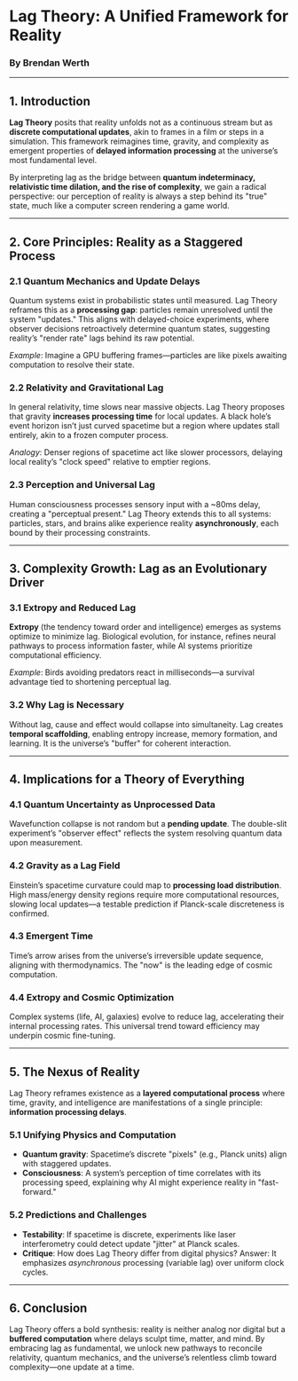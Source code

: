 # **Lag Theory: A Unified Framework for Reality**  
### By Brendan Werth  

---

## **1. Introduction**  

**Lag Theory** posits that reality unfolds not as a continuous stream but as **discrete computational updates**, akin to frames in a film or steps in a simulation. This framework reimagines time, gravity, and complexity as emergent properties of **delayed information processing** at the universe’s most fundamental level.  

By interpreting lag as the bridge between **quantum indeterminacy, relativistic time dilation, and the rise of complexity**, we gain a radical perspective: our perception of reality is always a step behind its "true" state, much like a computer screen rendering a game world.  

---

## **2. Core Principles: Reality as a Staggered Process**  

### **2.1 Quantum Mechanics and Update Delays**  
Quantum systems exist in probabilistic states until measured. Lag Theory reframes this as a **processing gap**: particles remain unresolved until the system "updates." This aligns with delayed-choice experiments, where observer decisions retroactively determine quantum states, suggesting reality’s "render rate" lags behind its raw potential.  

*Example*: Imagine a GPU buffering frames—particles are like pixels awaiting computation to resolve their state.  

### **2.2 Relativity and Gravitational Lag**  
In general relativity, time slows near massive objects. Lag Theory proposes that gravity **increases processing time** for local updates. A black hole’s event horizon isn’t just curved spacetime but a region where updates stall entirely, akin to a frozen computer process.  

*Analogy*: Denser regions of spacetime act like slower processors, delaying local reality’s "clock speed" relative to emptier regions.  

### **2.3 Perception and Universal Lag**  
Human consciousness processes sensory input with a ~80ms delay, creating a "perceptual present." Lag Theory extends this to all systems: particles, stars, and brains alike experience reality **asynchronously**, each bound by their processing constraints.  

---

## **3. Complexity Growth: Lag as an Evolutionary Driver**  

### **3.1 Extropy and Reduced Lag**  
**Extropy** (the tendency toward order and intelligence) emerges as systems optimize to minimize lag. Biological evolution, for instance, refines neural pathways to process information faster, while AI systems prioritize computational efficiency.  

*Example*: Birds avoiding predators react in milliseconds—a survival advantage tied to shortening perceptual lag.  

### **3.2 Why Lag is Necessary**  
Without lag, cause and effect would collapse into simultaneity. Lag creates **temporal scaffolding**, enabling entropy increase, memory formation, and learning. It is the universe’s "buffer" for coherent interaction.  

---

## **4. Implications for a Theory of Everything**  

### **4.1 Quantum Uncertainty as Unprocessed Data**  
Wavefunction collapse is not random but a **pending update**. The double-slit experiment’s "observer effect" reflects the system resolving quantum data upon measurement.  

### **4.2 Gravity as a Lag Field**  
Einstein’s spacetime curvature could map to **processing load distribution**. High mass/energy density regions require more computational resources, slowing local updates—a testable prediction if Planck-scale discreteness is confirmed.  

### **4.3 Emergent Time**  
Time’s arrow arises from the universe’s irreversible update sequence, aligning with thermodynamics. The "now" is the leading edge of cosmic computation.  

### **4.4 Extropy and Cosmic Optimization**  
Complex systems (life, AI, galaxies) evolve to reduce lag, accelerating their internal processing rates. This universal trend toward efficiency may underpin cosmic fine-tuning.  

---

## **5. The Nexus of Reality**  

Lag Theory reframes existence as a **layered computational process** where time, gravity, and intelligence are manifestations of a single principle: **information processing delays**.  

### **5.1 Unifying Physics and Computation**  
- **Quantum gravity**: Spacetime’s discrete "pixels" (e.g., Planck units) align with staggered updates.  
- **Consciousness**: A system’s perception of time correlates with its processing speed, explaining why AI might experience reality in "fast-forward."  

### **5.2 Predictions and Challenges**  
- **Testability**: If spacetime is discrete, experiments like laser interferometry could detect update "jitter" at Planck scales.  
- **Critique**: How does Lag Theory differ from digital physics? Answer: It emphasizes *asynchronous* processing (variable lag) over uniform clock cycles.  

---

## **6. Conclusion**  

Lag Theory offers a bold synthesis: reality is neither analog nor digital but a **buffered computation** where delays sculpt time, matter, and mind. By embracing lag as fundamental, we unlock new pathways to reconcile relativity, quantum mechanics, and the universe’s relentless climb toward complexity—one update at a time.  
